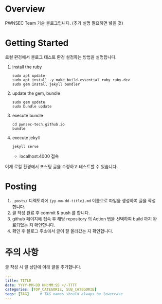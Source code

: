 # Overview
PWNSEC Team 기술 블로그입니다. (추가 설명 필요하면 넣을 것)

# Getting Started
로컬 환경에서 블로그 테스트 환경 설정하는 방법을 설명합니다. 
1. install the ruby
    ```
    sudo apt update
    sudo apt install -y make build-essential ruby ruby-dev
    sudo gem install jekyll bundler
    ```
2. update the gem, bundle
    ```
    sudo gem update
    sudo bundle update
    ```

3. execute bundle
    ```
    cd pwnsec-tech.github.io
    bundle
    ```

4. execute jekyll
    ```
    jekyll serve
    ```
    + localhost:4000 접속

이제 로컬 환경에서 포스팅 글을 수정하고 테스트할 수 있습니다.

# Posting
1. `_posts/` 디렉토리에 `{yy-mm-dd-title}.md` 이름으로 파일을 생성하여 글을 작성합니다.
2. 글 작성 완료 후 commit & push 를 합니다.
3. github 페이지에 접속 후 해당 repository 의 Action 탭을 선택하여 build 까지 완료되었는 지 확인합니다.
4. 확인 후 블로그 주소에서 글이 잘 올라갔는 지 확인합니다.

# 주의 사항
글 작성 시 글 상단에 아래 글을 추가합니다.
```yaml
---
title: TITLE
date: YYYY-MM-DD HH:MM:SS +/-TTTT
categories: [TOP_CATEGORIE, SUB_CATEGORIE]
tags: [TAG]     # TAG names should always be lowercase
---
```
